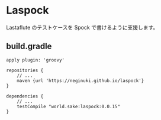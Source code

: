 Laspock
=========

Lastaflute のテストケースを Spock で書けるように支援します。

## build.gradle
```
apply plugin: 'groovy'

repositories {
    // ...
    maven {url 'https://neginuki.github.io/laspock'}
}

dependencies {
    // ...
    testCompile "world.sake:laspock:0.0.15"
}
```
